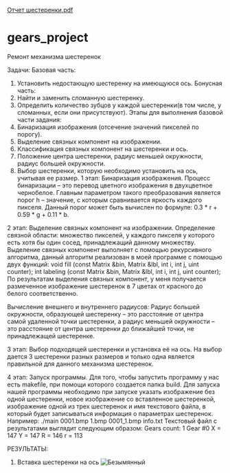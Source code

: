 [Отчет шестеренки.pdf](https://github.com/kostnine/gears_project/files/8967882/default.pdf)
# gears_project
Ремонт механизма шестеренок


Задачи:
Базовая часть:
1. Установить недостающую шестеренку на имеющуюся ось.
Бонусная часть:
2. Найти и заменить сломанную шестеренку.
3. Определить количество зубцов у каждой шестеренки(в том числе, у
сломанных, если они присутствуют).
Этапы для выполнения базовой части задания:
1. Бинаризация изображения (отсечение значений пикселей по порогу).
2. Выделение связных компонент на изображении.
3. Классификация связных компонент на шестеренки и ось.
4. Положение центра шестеренки, радиус меньшей окружности, радиус большей
окружности.
5. Выбор шестеренки, которую необходимо установить на ось, учитывая ее
размер.
1 этап: Бинаризация изображения.
Процесс бинаризации – это перевод цветного изображения в двухцветное чернобелое. Главным параметром такого преобразования является порог h – значение, с
которым сравнивается яркость каждого пикселя. Данный порог может быть
вычислен по формуле: 0.3 * r + 0.59 * g + 0.11 * b.

2 этап: Выделение связных компонент на изображении.
Определение связной области: множество пикселей, у каждого пикселя у которого
есть хотя бы один сосед, принадлежащий данному множеству. Выделение связных
компонент выполняет с помощью рекурсивного алгоритма, данный алгоритм
реализован в моей программе с помощью двух функций:
void fill (const Matrix<uint> &bin, Matrix<uint> &lbl, int i, int j, uint counter);
int labeling (const Matrix<uint> &bin, Matrix<uint> &lbl, int i, int j, uint counter);
По результатам выделения связных компонент, у меня получается размеченное
изображение шестеренок в 7 цветах от красного до белого соответственно.
  
Вычисление внешнего и внутреннего радиусов:
Радиус большей окружности, образующей шестеренку – это расстояние от центра
самой удаленной точки шестеренки, а радиус меньшей окружности – это
расстояние от центра шестеренки до ближайшей точки, не принадлежащей
шестеренке.
  
3 этап: Выбор подходящей шестеренки и установка её на ось. На выбор дается 3
шестеренки разных размеров и только одна является правильной для данного
механизма шестеренок.
  
4 этап: Запуск программы.
Для того, чтобы запустить программу у нас есть makefile, при помощи которого
создается папка build. Для запуска нашей программы необходимо при запуске
указать изображение без одной шестеренки, новое изображение со вставленное
шестеренкой, изображение одной из трех шестеренок и имя текстового файла, в
который будет записываться информация о параметрах шестеренок.
Например: ./main 0001.bmp 1.bmp 0001_1.bmp info.txt
Текстовый файл с результатами выглядит следующим образом:
Gears count: 1
Gear #0
X = 147
Y = 147
R = 146
r = 113  

РЕЗУЛЬТАТЫ:
1. Вставка шестеренки на ось
![Безымянный](https://user-images.githubusercontent.com/92250704/175317350-4702d500-b22b-44b0-90e9-28d2a79810fc.png)
  
  
